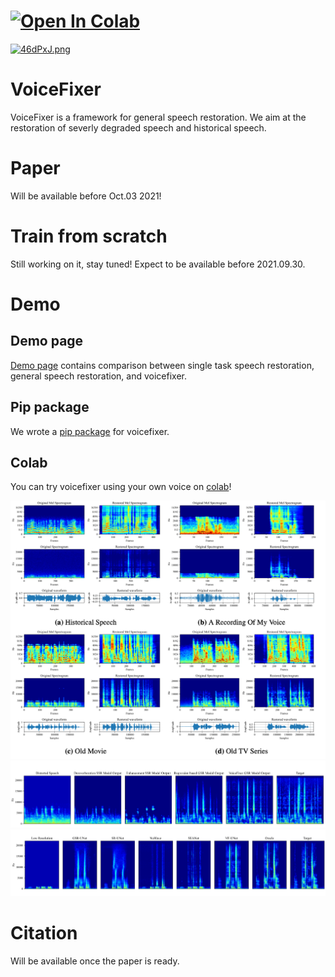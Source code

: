 # [![Open In Colab](https://colab.research.google.com/assets/colab-badge.svg)](https://colab.research.google.com/drive/1HYYUepIsl2aXsdET6P_AmNVXuWP1MCMf?usp=sharing)

[![46dPxJ.png](https://z3.ax1x.com/2021/09/26/46dPxJ.png)](https://imgtu.com/i/46dPxJ)

# VoiceFixer
VoiceFixer is a framework for general speech restoration. We aim at the restoration of severly degraded speech and historical speech.

# Paper
Will be available before Oct.03 2021!

# Train from scratch
Still working on it, stay tuned! Expect to be available before 2021.09.30.

# Demo
## Demo page 

[Demo page](https://haoheliu.github.io/demopage-voicefixer/) contains comparison between single task speech restoration, general speech restoration, and voicefixer.

## Pip package
We wrote a [pip package](https://pypi.org/project/voicefixer/0.0.6/) for voicefixer.

## Colab

You can try voicefixer using your own voice on [colab](https://colab.research.google.com/drive/1HYYUepIsl2aXsdET6P_AmNVXuWP1MCMf?usp=sharing)!

![real-life-example](resources/pics/real.png)
![real-life-example](resources/pics/gsr-demo.png)
![real-life-example](resources/pics/SR-2k.png)

# Citation
Will be available once the paper is ready.




